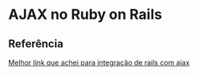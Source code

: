 # AJAX no Ruby on Rails



## Referência

[Melhor link que achei para integração de rails com ajax](https://launchschool.com/blog/the-detailed-guide-on-how-ajax-works-with-ruby-on-rails)